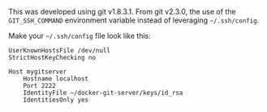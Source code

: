 This was developed using git v1.8.3.1. From git v2.3.0, the use of the ```GIT_SSH_COMMAND``` environment variable instead of leveraging ```~/.ssh/config```.

Make your ```~/.ssh/config``` file look like this:

```
UserKnownHostsFile /dev/null
StrictHostKeyChecking no

Host mygitserver
    Hostname localhost
    Port 2222
    IdentityFile ~/docker-git-server/keys/id_rsa
    IdentitiesOnly yes
```

